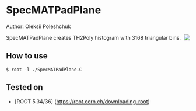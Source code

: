 # SpecMATPadPlane
Author: Oleksii Poleshchuk

<img src="https://user-images.githubusercontent.com/17125100/109493818-55006a00-7a8d-11eb-82d0-f9d9731f8d2a.jpg" align="right">

SpecMATPadPlane creates TH2Poly histogram with 3168 triangular bins.

## How to use

 ```
 $ root -l ./SpecMATPadPlane.C
 ```

## Tested on

- [ROOT 5.34/36] (https://root.cern.ch/downloading-root)
